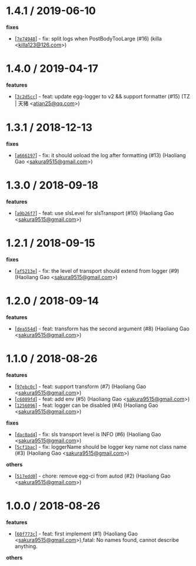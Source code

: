 
1.4.1 / 2019-06-10
==================

**fixes**
  * [[`7e74948`](http://github.com/eggjs/egg-logger-sls/commit/7e7494825a2dcb4b7f28632f33464cbedb575c3f)] - fix: split logs when PostBodyTooLarge (#16) (killa <<killa123@126.com>>)

1.4.0 / 2019-04-17
==================

**features**
  * [[`3c2d5cc`](http://github.com/eggjs/egg-logger-sls/commit/3c2d5cc6c7162ab3cf5eb55aec86974ed237bd54)] - feat: update egg-logger to v2 && support formatter (#15) (TZ | 天猪 <<atian25@qq.com>>)

1.3.1 / 2018-12-13
==================

**fixes**
  * [[`a666197`](http://github.com/eggjs/egg-logger-sls/commit/a666197081f394df29de579b60745bf9bcac4517)] - fix: it should uoload the log after formatting (#13) (Haoliang Gao <<sakura9515@gmail.com>>)

1.3.0 / 2018-09-18
==================

**features**
  * [[`a9b26f7`](http://github.com/eggjs/egg-logger-sls/commit/a9b26f7ded2b1c0eaa8fe7ad662f1373e75b8a65)] - feat: use slsLevel for slsTransport (#10) (Haoliang Gao <<sakura9515@gmail.com>>)

1.2.1 / 2018-09-15
==================

**fixes**
  * [[`af5213e`](http://github.com/eggjs/egg-logger-sls/commit/af5213ecd1f33a650fdabc7d302cc39d11639437)] - fix: the level of transport should extend from logger (#9) (Haoliang Gao <<sakura9515@gmail.com>>)

1.2.0 / 2018-09-14
==================

**features**
  * [[`dea554d`](http://github.com/eggjs/egg-logger-sls/commit/dea554d9aaae53b6d6fa6363d61445be1915899b)] - feat: transform has the second argument (#8) (Haoliang Gao <<sakura9515@gmail.com>>)

1.1.0 / 2018-08-26
==================

**features**
  * [[`97ebc0c`](http://github.com/eggjs/egg-logger-sls/commit/97ebc0c5fe3d8cdf1cf7e26516e9b9f057439f94)] - feat: support transform (#7) (Haoliang Gao <<sakura9515@gmail.com>>)
  * [[`c6089fd`](http://github.com/eggjs/egg-logger-sls/commit/c6089fd7e4a4381830288f29daf4d8e42b7c1184)] - feat: add env (#5) (Haoliang Gao <<sakura9515@gmail.com>>)
  * [[`1256096`](http://github.com/eggjs/egg-logger-sls/commit/125609682871c6def6c4aca5fb6d4ce132e0e1a7)] - feat: logger can be disabled (#4) (Haoliang Gao <<sakura9515@gmail.com>>)

**fixes**
  * [[`dac0ad4`](http://github.com/eggjs/egg-logger-sls/commit/dac0ad4a83642ae2032e635922c4e83062cf64dc)] - fix: sls transport level is INFO (#6) (Haoliang Gao <<sakura9515@gmail.com>>)
  * [[`5cf1bac`](http://github.com/eggjs/egg-logger-sls/commit/5cf1bac755fb5e28f6ff2f687188af274c1cd2fc)] - fix: loggerName should be logger key name not class name (#3) (Haoliang Gao <<sakura9515@gmail.com>>)

**others**
  * [[`517edd0`](http://github.com/eggjs/egg-logger-sls/commit/517edd037d2f7e9107306e4e14461f5672b5ec42)] - chore: remove egg-ci from autod (#2) (Haoliang Gao <<sakura9515@gmail.com>>)

1.0.0 / 2018-08-26
==================

**features**
  * [[`60f773c`](http://github.com/eggjs/egg-logger-sls/commit/60f773cdb76055a9b5d4370e2f7d3edbc3074727)] - feat: first implement (#1) (Haoliang Gao <<sakura9515@gmail.com>>),fatal: No names found, cannot describe anything.

**others**

